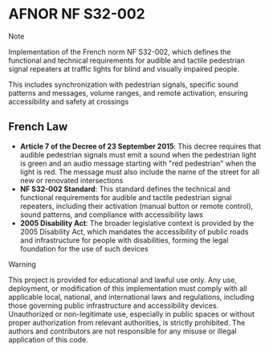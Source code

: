 # AFNOR NF S32-002

> [!NOTE]  
> Implementation of the French norm NF S32-002, which defines the functional and technical requirements for audible and tactile pedestrian signal repeaters at traffic lights for blind and visually impaired people.
>
> This includes synchronization with pedestrian signals, specific sound patterns and messages, volume ranges, and remote activation, ensuring accessibility and safety at crossings

## French Law

- **Article 7 of the Decree of 23 September 2015**: This decree requires that audible pedestrian signals must emit a sound when the pedestrian light is green and an audio message starting with "red pedestrian" when the light is red. The message must also include the name of the street for all new or renovated intersections
- **NF S32-002 Standard**: This standard defines the technical and functional requirements for audible and tactile pedestrian signal repeaters, including their activation (manual button or remote control), sound patterns, and compliance with accessibility laws
- **2005 Disability Act**: The broader legislative context is provided by the 2005 Disability Act, which mandates the accessibility of public roads and infrastructure for people with disabilities, forming the legal foundation for the use of such devices

> [!WARNING]
> This project is provided for educational and lawful use only. Any use, deployment, or modification of this implementation must comply with all applicable local, national, and international laws and regulations, including those governing public infrastructure and accessibility devices. Unauthorized or non-legitimate use, especially in public spaces or without proper authorization from relevant authorities, is strictly prohibited. The authors and contributors are not responsible for any misuse or illegal application of this code.
